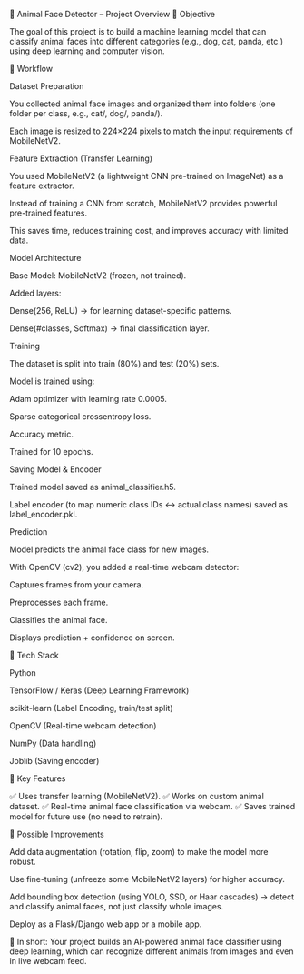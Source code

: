 🐾 Animal Face Detector – Project Overview
🔹 Objective

The goal of this project is to build a machine learning model that can classify animal faces into different categories (e.g., dog, cat, panda, etc.) using deep learning and computer vision.

🔹 Workflow

Dataset Preparation

You collected animal face images and organized them into folders (one folder per class, e.g., cat/, dog/, panda/).

Each image is resized to 224×224 pixels to match the input requirements of MobileNetV2.

Feature Extraction (Transfer Learning)

You used MobileNetV2 (a lightweight CNN pre-trained on ImageNet) as a feature extractor.

Instead of training a CNN from scratch, MobileNetV2 provides powerful pre-trained features.

This saves time, reduces training cost, and improves accuracy with limited data.

Model Architecture

Base Model: MobileNetV2 (frozen, not trained).

Added layers:

Dense(256, ReLU) → for learning dataset-specific patterns.

Dense(#classes, Softmax) → final classification layer.

Training

The dataset is split into train (80%) and test (20%) sets.

Model is trained using:

Adam optimizer with learning rate 0.0005.

Sparse categorical crossentropy loss.

Accuracy metric.

Trained for 10 epochs.

Saving Model & Encoder

Trained model saved as animal_classifier.h5.

Label encoder (to map numeric class IDs ↔ actual class names) saved as label_encoder.pkl.

Prediction

Model predicts the animal face class for new images.

With OpenCV (cv2), you added a real-time webcam detector:

Captures frames from your camera.

Preprocesses each frame.

Classifies the animal face.

Displays prediction + confidence on screen.

🔹 Tech Stack

Python

TensorFlow / Keras (Deep Learning Framework)

scikit-learn (Label Encoding, train/test split)

OpenCV (Real-time webcam detection)

NumPy (Data handling)

Joblib (Saving encoder)

🔹 Key Features

✅ Uses transfer learning (MobileNetV2).
✅ Works on custom animal dataset.
✅ Real-time animal face classification via webcam.
✅ Saves trained model for future use (no need to retrain).

🔹 Possible Improvements

Add data augmentation (rotation, flip, zoom) to make the model more robust.

Use fine-tuning (unfreeze some MobileNetV2 layers) for higher accuracy.

Add bounding box detection (using YOLO, SSD, or Haar cascades) → detect and classify animal faces, not just classify whole images.

Deploy as a Flask/Django web app or a mobile app.

📌 In short:
Your project builds an AI-powered animal face classifier using deep learning, which can recognize different animals from images and even in live webcam feed.
